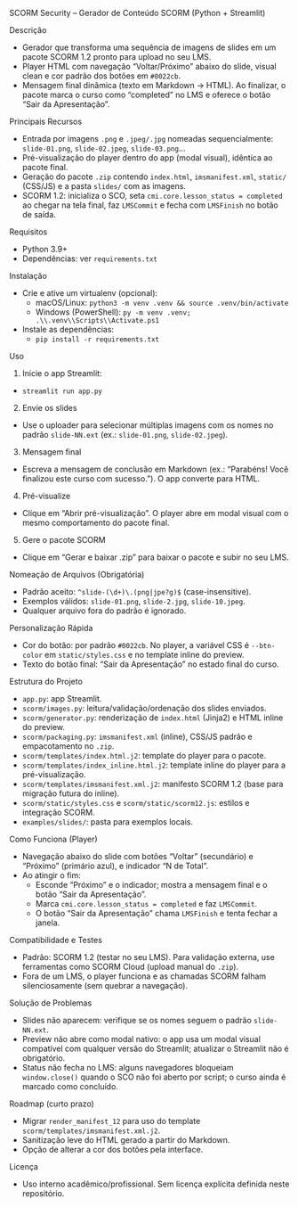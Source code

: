 SCORM Security – Gerador de Conteúdo SCORM (Python + Streamlit)

Descrição
- Gerador que transforma uma sequência de imagens de slides em um pacote SCORM 1.2 pronto para upload no seu LMS.
- Player HTML com navegação “Voltar/Próximo” abaixo do slide, visual clean e cor padrão dos botões em `#0022cb`.
- Mensagem final dinâmica (texto em Markdown → HTML). Ao finalizar, o pacote marca o curso como “completed” no LMS e oferece o botão “Sair da Apresentação”.

Principais Recursos
- Entrada por imagens `.png` e `.jpeg/.jpg` nomeadas sequencialmente: `slide-01.png`, `slide-02.jpeg`, `slide-03.png`...
- Pré-visualização do player dentro do app (modal visual), idêntica ao pacote final.
- Geração do pacote `.zip` contendo `index.html`, `imsmanifest.xml`, `static/` (CSS/JS) e a pasta `slides/` com as imagens.
- SCORM 1.2: inicializa o SCO, seta `cmi.core.lesson_status = completed` ao chegar na tela final, faz `LMSCommit` e fecha com `LMSFinish` no botão de saída.

Requisitos
- Python 3.9+
- Dependências: ver `requirements.txt`

Instalação
- Crie e ative um virtualenv (opcional):
  - macOS/Linux: `python3 -m venv .venv && source .venv/bin/activate`
  - Windows (PowerShell): `py -m venv .venv; .\\.venv\\Scripts\\Activate.ps1`
- Instale as dependências:
  - `pip install -r requirements.txt`

Uso
1) Inicie o app Streamlit:
- `streamlit run app.py`

2) Envie os slides
- Use o uploader para selecionar múltiplas imagens com os nomes no padrão `slide-NN.ext` (ex.: `slide-01.png`, `slide-02.jpeg`).

3) Mensagem final
- Escreva a mensagem de conclusão em Markdown (ex.: “Parabéns! Você finalizou este curso com sucesso.”). O app converte para HTML.

4) Pré-visualize
- Clique em “Abrir pré-visualização”. O player abre em modal visual com o mesmo comportamento do pacote final.

5) Gere o pacote SCORM
- Clique em “Gerar e baixar .zip” para baixar o pacote e subir no seu LMS.

Nomeação de Arquivos (Obrigatória)
- Padrão aceito: `^slide-(\d+)\.(png|jpe?g)$` (case-insensitive).
- Exemplos válidos: `slide-01.png`, `slide-2.jpg`, `slide-10.jpeg`.
- Qualquer arquivo fora do padrão é ignorado.

Personalização Rápida
- Cor do botão: por padrão `#0022cb`. No player, a variável CSS é `--btn-color` em `static/styles.css` e no template inline do preview.
- Texto do botão final: “Sair da Apresentação” no estado final do curso.

Estrutura do Projeto
- `app.py`: app Streamlit.
- `scorm/images.py`: leitura/validação/ordenação dos slides enviados.
- `scorm/generator.py`: renderização de `index.html` (Jinja2) e HTML inline do preview.
- `scorm/packaging.py`: `imsmanifest.xml` (inline), CSS/JS padrão e empacotamento no `.zip`.
- `scorm/templates/index.html.j2`: template do player para o pacote.
- `scorm/templates/index_inline.html.j2`: template inline do player para a pré-visualização.
- `scorm/templates/imsmanifest.xml.j2`: manifesto SCORM 1.2 (base para migração futura do inline).
- `scorm/static/styles.css` e `scorm/static/scorm12.js`: estilos e integração SCORM.
- `examples/slides/`: pasta para exemplos locais.

Como Funciona (Player)
- Navegação abaixo do slide com botões “Voltar” (secundário) e “Próximo” (primário azul), e indicador “N de Total”.
- Ao atingir o fim:
  - Esconde “Próximo” e o indicador; mostra a mensagem final e o botão “Sair da Apresentação”.
  - Marca `cmi.core.lesson_status = completed` e faz `LMSCommit`.
  - O botão “Sair da Apresentação” chama `LMSFinish` e tenta fechar a janela.

Compatibilidade e Testes
- Padrão: SCORM 1.2 (testar no seu LMS). Para validação externa, use ferramentas como SCORM Cloud (upload manual do `.zip`).
- Fora de um LMS, o player funciona e as chamadas SCORM falham silenciosamente (sem quebrar a navegação).

Solução de Problemas
- Slides não aparecem: verifique se os nomes seguem o padrão `slide-NN.ext`.
- Preview não abre como modal nativo: o app usa um modal visual compatível com qualquer versão do Streamlit; atualizar o Streamlit não é obrigatório.
- Status não fecha no LMS: alguns navegadores bloqueiam `window.close()` quando o SCO não foi aberto por script; o curso ainda é marcado como concluído.

Roadmap (curto prazo)
- Migrar `render_manifest_12` para uso do template `scorm/templates/imsmanifest.xml.j2`.
- Sanitização leve do HTML gerado a partir do Markdown.
- Opção de alterar a cor dos botões pela interface.

Licença
- Uso interno acadêmico/profissional. Sem licença explícita definida neste repositório.
